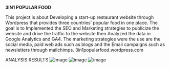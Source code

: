 **3IN1 POPULAR FOOD**

This project is about Developing a start-up restaurant website through Wordpress that provides three countries’ popular food in one place. The goal is to Implemented the SEO and Marketing strategies to publicize the website and drive the traffic to the website then Analyzed the data in Google Analytics and GA4. The marketing strategies were the use are the social media, paid web ads such as blogs and the Email campaigns such as newsletters through mailchimps. 
3in1popularfood.wordpress.com

ANALYSIS RESULTS 
![image](https://github.com/Jonyando/3in1-Popular-Food/assets/159496463/8c280daf-86dc-4058-864a-7e7ff97d3ace)
![image](https://github.com/Jonyando/3in1-Popular-Food/assets/159496463/a9b5fe89-fb80-4936-aca4-360452c34e36)
![image](https://github.com/Jonyando/3in1-Popular-Food/assets/159496463/f21b0d95-186a-4457-a6ff-89d105ca0a4c)


